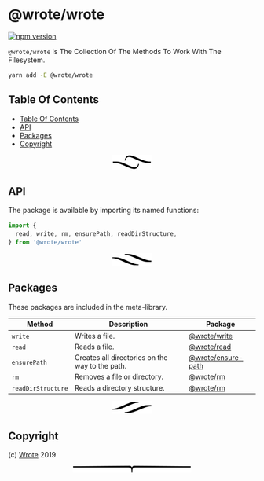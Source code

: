 # @wrote/wrote

[![npm version](https://badge.fury.io/js/%40wrote%2Fwrote.svg)](https://npmjs.org/package/@wrote/wrote)

`@wrote/wrote` is The Collection Of The Methods To Work With The Filesystem.

```sh
yarn add -E @wrote/wrote
```

## Table Of Contents

- [Table Of Contents](#table-of-contents)
- [API](#api)
- [Packages](#packages)
- [Copyright](#copyright)

<p align="center"><a href="#table-of-contents"><img src=".documentary/section-breaks/0.svg?sanitize=true"></a></p>

## API

The package is available by importing its named functions:

```js
import {
  read, write, rm, ensurePath, readDirStructure,
} from '@wrote/wrote'
```

<p align="center"><a href="#table-of-contents"><img src=".documentary/section-breaks/1.svg?sanitize=true"></a></p>

## Packages

These packages are included in the meta-library.

|       Method       |                   Description                   |                          Package                           |
| ------------------ | ----------------------------------------------- | ---------------------------------------------------------- |
| `write` | Writes a file.                                  | [@wrote/write](https://github.com/wrote/write)             |
| `read` | Reads a file.                                   | [@wrote/read](https://github.com/wrote/read)               |
| `ensurePath` | Creates all directories on the way to the path. | [@wrote/ensure-path](https://github.com/wrote/ensure-path) |
| `rm` | Removes a file or directory.                    | [@wrote/rm](https://github.com/wrote/rm)                   |
| `readDirStructure` | Reads a directory structure.                    | [@wrote/rm](https://github.com/wrote/read-dir-structure)   |

<p align="center"><a href="#table-of-contents"><img src=".documentary/section-breaks/2.svg?sanitize=true"></a></p>

## Copyright

(c) [Wrote][1] 2019

[1]: https://wrote.cc

<p align="center"><a href="#table-of-contents"><img src=".documentary/section-breaks/-1.svg?sanitize=true"></a></p>